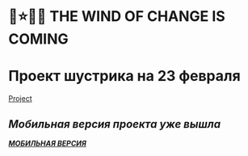 # 🚀⭐🌟🌚 THE WIND OF CHANGE IS COMING
# Проект шустрика на 23 февраля
[Project](https://sereoja20.github.io/SprintX-2.0/PJ/index.html)
## ***Мобильная версия проекта уже вышла***
[***МОБИЛЬНАЯ ВЕРСИЯ***](https://sereoja20.github.io/SprintX-2.0/PJ/index%20test.html)

